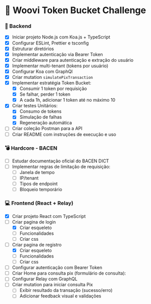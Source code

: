 # 🧩 Woovi Token Bucket Challenge

### 🔧 Backend

- [x] Iniciar projeto Node.js com Koa.js + TypeScript
- [x] Configurar ESLint, Prettier e tsconfig
- [x] Estruturar diretórios
- [x] Implementar autenticação via Bearer Token
- [x] Criar middleware para autenticação e extração do usuário
- [x] Implementar multi-tenant (tokens por usuário)
- [x] Configurar Koa com GraphQl
- [x] Criar mutation `simulatePixTransaction`
- [x] Implementar estratégia Token Bucket:
  - [x] Consumir 1 token por requisição
  - [x] Se falhar, perder 1 token
  - [x] A cada 1h, adicionar 1 token até no máximo 10
- [x] Criar testes Unitários:
  - [x] Consumo de tokens
  - [x] Simulação de falhas
  - [x] Regeneração automática
- [ ] Criar coleção Postman para a API
- [ ] Criar README com instruções de execução e uso

### 💣 Hardcore - BACEN

- [ ] Estudar documentação oficial do BACEN DICT
- [ ] Implementar regras de limitação de requisição:
  - [ ] Janela de tempo
  - [ ] IP/tenant
  - [ ] Tipos de endpoint
  - [ ] Bloqueio temporário

### 💻 Frontend (React + Relay)

- [x] Criar projeto React com TypeScript
- [ ] Criar pagina de login
  - [x] Criar esqueleto
  - [ ] Funcionalidades
  - [ ] Criar css
- [ ] Criar pagina de registro
  - [x] Criar esqueleto
  - [ ] Funcionalidades
  - [ ] Criar css
- [ ] Configurar autenticação com Bearer Token
- [ ] Criar Home para consulta pix (formulário de consulta):
- [ ] Configurar Relay com GraphQL
- [ ] Criar mutation para iniciar consulta Pix
  - [ ] Exibir resultado da transação (sucesso/erro)
  - [ ] Adicionar feedback visual e validações
